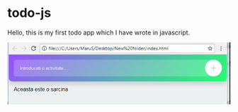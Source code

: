 # todo-js

Hello, this is my first todo app which I have wrote in javascript.

![todo-app.png](todo-app.png)
